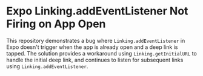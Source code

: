 # Expo Linking.addEventListener Not Firing on App Open

This repository demonstrates a bug where `Linking.addEventListener` in Expo doesn't trigger when the app is already open and a deep link is tapped.  The solution provides a workaround using `Linking.getInitialURL` to handle the initial deep link, and continues to listen for subsequent links using `Linking.addEventListener`.